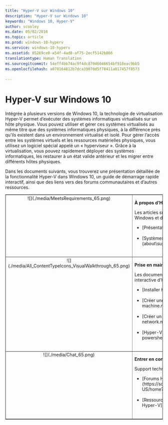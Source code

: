 ```yaml
---
title: "Hyper-V sur Windows 10"
description: "Hyper-V sur Windows 10"
keywords: "Windows 10, Hyper-V"
author: scooley
ms.date: 05/02/2016
ms.topic: article
ms.prod: windows-10-hyperv
ms.service: windows-10-hyperv
ms.assetid: 05269ce0-a54f-4ad8-af75-2ecf5142b866
translationtype: Human Translation
ms.sourcegitcommit: 54eff4bb74ac9f4dc870d6046654bf918eac9bb5
ms.openlocfilehash: a070164812b7dca39070d5f78411a017457f8573

---
```


# Hyper-V sur Windows 10 

Intégrée à plusieurs versions de Windows 10, la technologie de virtualisation Hyper-V permet d’exécuter des systèmes informatiques virtualisés sur un hôte physique. Vous pouvez utiliser et gérer ces systèmes virtualisés au même titre que des systèmes informatiques physiques, à la différence près qu’ils existent dans un environnement virtualisé et isolé. Pour gérer l’accès entre les systèmes virtuels et les ressources matérielles physiques, vous utilisez un logiciel spécial appelé un « hyperviseur ». Grâce à la virtualisation, vous pouvez rapidement déployer des systèmes informatiques, les restaurer à un état valide antérieur et les migrer entre différents hôtes physiques.

Dans les documents suivants, vous trouverez une présentation détaillée de la fonctionnalité Hyper-V dans Windows 10, un guide de démarrage rapide interactif, ainsi que des liens vers des forums communautaires et d’autres ressources. 

<table border="1" style="background-color:FFFFCC;border-collapse:collapse;border:1px solid FFCC00;color:000000;width:100%" cellpadding="15" cellspacing="3">
    <tr valign="top">
        <td><center>![](./media/MeetsRequirements_65.png)</center></td>
        <td valign="top">
            <p><strong>À propos d’Hyper-V sur Windows</strong></p>
            <p>Les articles suivants offrent une présentation d’Hyper-V sur Windows et des informations.</p>
            <ul>
                <li class="unordered">[Présentation d'Hyper-V](./about/index.md)<br /><br /></li>
                <li class="unordered">[Systèmes d’exploitation invités pris en charge](about\supported-guest-os.md)<br /><br /></li>
            </ul>   
        </td>
    </tr>
    <tr valign="top">
        <td><center>![](./media/All_ContentTypeIcons_VisualWalkthrough_65.png)</center></td>
        <td valign="top">
            <p><strong>Prise en main d’Hyper-V</strong></p>
            <p>Les documents suivants offrent une présentation rapide et interactive d’Hyper-V sur Windows 10.</p>
            <ul>
                <li class="unordered">[Installer Hyper-V](quick-start\enable-hyper-v.md)<br /><br /></li>
                <li class="unordered">[Créer une machine virtuelle](quick-start\create-virtual-machine.md)<br /><br /></li>
                <li class="unordered">[Créer un commutateur virtuel](quick-start\connect-to-network.md)<br /><br /></li>
                <li class="unordered">[Hyper-V et PowerShell](quick-start\try-hyper-v-powershell.md)<br /><br /></li>
            </ul>
        </td>
    </tr>
    <tr valign="top">
        <td><center>![](./media/Chat_65.png)</center></td>
        <td valign="top">
            <p><strong>Entrer en contact avec la Communauté et le support technique</strong></p>
            <p>Support technique supplémentaire et ressources de la communauté.</p>
            <ul>
                <li class="unordered">[Forums Hyper-V](https://social.technet.microsoft.com/Forums/windowsserver/en-US/home?forum=winserverhyperv)<br /><br /></li>
                <li class="unordered">[Ressources de la communauté sur les conteneurs Windows et Hyper-V](/virtualization/community/index.md)<br /><br /></li>
            </ul>   
        </td>
    </tr>
</table>



<!--HONumber=Jan17_HO2-->


